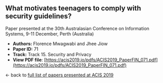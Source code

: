 ## What motivates teenagers to comply with security guidelines?

Paper presented at the 30th Australasian Conference on Information Systems, 9-11 December, Perth (Australia)
- **Authors:** Florence Mwagwabi and Jhee Jiow
- **Paper ID:** 71
- **Track:** Track 15. Security and Privacy
- **View PDF file**: [https://acis2019.io/pdfs/ACIS2019_PaperFIN_071.pdf](https://acis2019.io/pdfs/ACIS2019_PaperFIN_071.pdf)

&larr; back to [full list of papers presented at ACIS 2019](https://acis2019.io/)